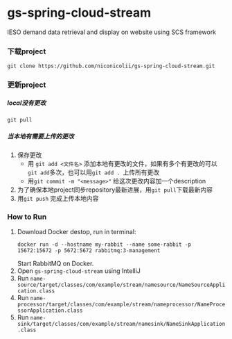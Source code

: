 # gs-spring-cloud-stream
IESO demand data retrieval and display on website using SCS framework


### 下载project
```git clone https://github.com/niconicolii/gs-spring-cloud-stream.git```

### 更新project
##### local没有更改
`git pull`

##### 当本地有需要上传的更改
1. 保存更改
   - 用 `git add <文件名>` 添加本地有更改的文件，如果有多个有更改的可以`git add`多次，也可以用`git add . `上传所有更改
   - 用`git commit -m "<message>"` 给这次更改内容加一个description
2. 为了确保本地project同步repository最新进展，用`git pull`下载最新内容
3. 用`git push` 完成上传本地内容


### How to Run
1. Download Docker destop, run in terminal:
    ```
    docker run -d --hostname my-rabbit --name some-rabbit -p 15672:15672 -p 5672:5672 rabbitmq:3-management
    ```
   Start RabbitMQ on Docker.
3. Open `gs-spring-cloud-stream` using IntelliJ
4. Run `name-source/target/classes/com/example/stream/namesource/NameSourceApplication.class`
5. Run `name-processor/target/classes/com/example/stream/nameprocessor/NameProcessorApplication.class`
6. Run `name-sink/target/classes/com/example/stream/namesink/NameSinkApplication.class`


